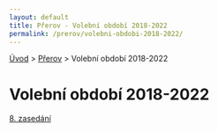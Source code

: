 ```yaml
---
layout: default  
title: Přerov - Volební období 2018-2022
permalink: /prerov/volebni-obdobi-2018-2022/
---
```

[Úvod](../../) > [Přerov](../) > Volební období 2018-2022

# Volební období 2018-2022

[8. zasedání](zasedani-08/)